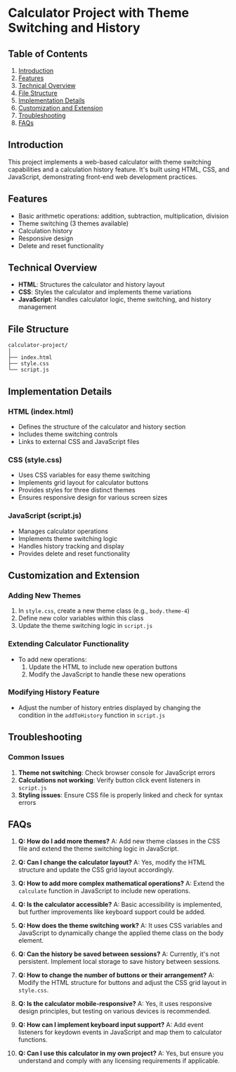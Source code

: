 # Calculator Project with Theme Switching and History

## Table of Contents
1. [Introduction](#introduction)
2. [Features](#features)
3. [Technical Overview](#technical-overview)
4. [File Structure](#file-structure)
5. [Implementation Details](#implementation-details)
6. [Customization and Extension](#customization-and-extension)
7. [Troubleshooting](#troubleshooting)
8. [FAQs](#faqs)

## Introduction
This project implements a web-based calculator with theme switching capabilities and a calculation history feature. It's built using HTML, CSS, and JavaScript, demonstrating front-end web development practices.

## Features
- Basic arithmetic operations: addition, subtraction, multiplication, division
- Theme switching (3 themes available)
- Calculation history
- Responsive design
- Delete and reset functionality

## Technical Overview
- **HTML**: Structures the calculator and history layout
- **CSS**: Styles the calculator and implements theme variations
- **JavaScript**: Handles calculator logic, theme switching, and history management

## File Structure
```
calculator-project/
│
├── index.html
├── style.css
└── script.js
```

## Implementation Details

### HTML (index.html)
- Defines the structure of the calculator and history section
- Includes theme switching controls
- Links to external CSS and JavaScript files

### CSS (style.css)
- Uses CSS variables for easy theme switching
- Implements grid layout for calculator buttons
- Provides styles for three distinct themes
- Ensures responsive design for various screen sizes

### JavaScript (script.js)
- Manages calculator operations
- Implements theme switching logic
- Handles history tracking and display
- Provides delete and reset functionality

## Customization and Extension

### Adding New Themes
1. In `style.css`, create a new theme class (e.g., `body.theme-4`)
2. Define new color variables within this class
3. Update the theme switching logic in `script.js`

### Extending Calculator Functionality
- To add new operations:
  1. Update the HTML to include new operation buttons
  2. Modify the JavaScript to handle these new operations

### Modifying History Feature
- Adjust the number of history entries displayed by changing the condition in the `addToHistory` function in `script.js`

## Troubleshooting

### Common Issues
1. **Theme not switching**: Check browser console for JavaScript errors
2. **Calculations not working**: Verify button click event listeners in `script.js`
3. **Styling issues**: Ensure CSS file is properly linked and check for syntax errors

## FAQs

1. **Q: How do I add more themes?**
   A: Add new theme classes in the CSS file and extend the theme switching logic in JavaScript.

2. **Q: Can I change the calculator layout?**
   A: Yes, modify the HTML structure and update the CSS grid layout accordingly.

3. **Q: How to add more complex mathematical operations?**
   A: Extend the `calculate` function in JavaScript to include new operations.

4. **Q: Is the calculator accessible?**
   A: Basic accessibility is implemented, but further improvements like keyboard support could be added.

5. **Q: How does the theme switching work?**
   A: It uses CSS variables and JavaScript to dynamically change the applied theme class on the body element.

6. **Q: Can the history be saved between sessions?**
   A: Currently, it's not persistent. Implement local storage to save history between sessions.

7. **Q: How to change the number of buttons or their arrangement?**
   A: Modify the HTML structure for buttons and adjust the CSS grid layout in `style.css`.

8. **Q: Is the calculator mobile-responsive?**
   A: Yes, it uses responsive design principles, but testing on various devices is recommended.

9. **Q: How can I implement keyboard input support?**
   A: Add event listeners for keydown events in JavaScript and map them to calculator functions.

10. **Q: Can I use this calculator in my own project?**
    A: Yes, but ensure you understand and comply with any licensing requirements if applicable.
